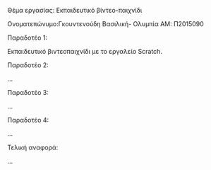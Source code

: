 ﻿Θέμα εργασίας: Εκπαιδευτικό βίντεο-παιχνίδι


Ονοματεπώνυμο:Γκουντενούδη Βασιλική- Ολυμπία
ΑΜ: Π2015090


Παραδοτέο 1:

Εκπαιδευτικό βιντεοπαιχνίδι με το εργαλείο Scratch.

Παραδοτέο 2:

...

Παραδοτέο 3:

...

Παραδοτέο 4:

...

Τελική αναφορά:

...

